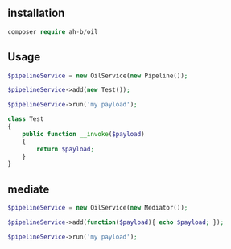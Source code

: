 
## installation
```php
composer require ah-b/oil
```
## Usage



```php
$pipelineService = new OilService(new Pipeline());

$pipelineService->add(new Test());

$pipelineService->run('my payload');


```


```php
class Test
{
    public function __invoke($payload)
    {
        return $payload;
    }
}

```

## mediate


```php
$pipelineService = new OilService(new Mediator());

$pipelineService->add(function($payload){ echo $payload; });

$pipelineService->run('my payload');


```